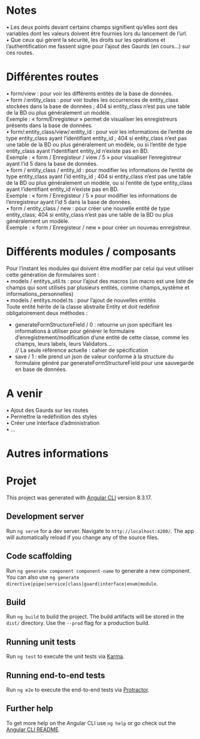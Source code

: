 # Notes 
•	Les deux points devant certains champs signifient qu’elles sont des variables dont les valeurs doivent être fournies lors du lancement de l’url.  
•	Que ceux qui gèrent la sécurité, les droits sur les opérations et l’authentification me fassent signe pour l’ajout des Gaurds (en cours…) sur ces routes.

# Différentes routes 
•	form/view : pour voir les différents entités de la base de données.  
•	form /:entity_class : pour voir toutes les occurrences de entity_class stockées dans la base de données ; 404 si entity_class n’est pas une table de la BD ou plus généralement un modèle.  
Exemple : « form/Enregisteur  » permet de visualiser les enregistreurs présents dans la base de données.  
•	form/:entity_class/view/:entity_id : pour voir  les informations de l’entité de type entity_class ayant l’identifiant  entity_id ; 404 si entity_class n’est pas une table de la BD ou plus généralement un modèle, ou si l’entité de type entity_class  ayant l’identifiant  entity_id  n’existe pas en BD.  
Exemple : « form / Enregisteur / view / 5 » pour visualiser l’enregistreur ayant l’id 5 dans la base de données.  
•	form / entity_class / entity_id  : pour modifier  les informations de l’entité de type entity_class ayant l’id  entity_id ; 404 si entity_class n’est pas une table de la BD ou plus généralement un modèle, ou si l’entité de type entity_class  ayant l’identifiant  entity_id  n’existe pas en BD.  
Exemple : « form / Enregisteur / 5 » pour modifier les informations de l’enregistreur ayant l’id 5 dans la base de données.  
•	form / entity_class / new : pour créer une nouvelle entité de type entity_class; 404 si entity_class n’est pas une table de la BD ou plus généralement un modèle.  
Exemple : « form / Enregisteur / new » pour créer un nouveau enregistreur.  

# Différents modules / composants
Pour l’instant les modules qui doivent être modifier par celui qui veut utiliser cette génération de formulaires sont :  
•	models / entitys_util.ts : pour l’ajout des macros (un macro est une liste de champs qui sont utilisés par plusieurs entités, comme champs_système et informations_personnelles)  
•	models / entitys.model.ts : pour l’ajout de nouvelles entités  
Toute entité hérite de la classe abstraite Entity et doit redéfinir obligatoirement deux méthodes :  
-	generateFormStructureField / 0 : retourne un json spécifiant les informations à utiliser pour générer le formulaire d’enregistrement/modification d’une entité de cette classe, comme les champs, leurs labels, leurs Validators…  
// La seule référence actuelle : cahier de spécification  
-	save / 1 : elle prend un json de valeur conforme à la structure du formulaire généré par generateFormStructureField pour une sauvegarde en base de données.  

# A venir 
•	Ajout des Gaurds sur les routes  
•	Permettre la redéfinition des styles  
•	Créer une interface d’administration  
•	…  
   
# Autres informations

# Projet

This project was generated with [Angular CLI](https://github.com/angular/angular-cli) version 8.3.17.

## Development server

Run `ng serve` for a dev server. Navigate to `http://localhost:4200/`. The app will automatically reload if you change any of the source files.

## Code scaffolding

Run `ng generate component component-name` to generate a new component. You can also use `ng generate directive|pipe|service|class|guard|interface|enum|module`.

## Build

Run `ng build` to build the project. The build artifacts will be stored in the `dist/` directory. Use the `--prod` flag for a production build.

## Running unit tests

Run `ng test` to execute the unit tests via [Karma](https://karma-runner.github.io).

## Running end-to-end tests

Run `ng e2e` to execute the end-to-end tests via [Protractor](http://www.protractortest.org/).

## Further help

To get more help on the Angular CLI use `ng help` or go check out the [Angular CLI README](https://github.com/angular/angular-cli/blob/master/README.md).
